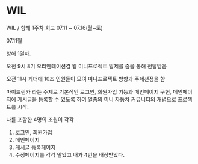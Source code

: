 # WIL
WIL / 항해 1주차 회고 07.11 ~ 07.16(월~토)

07.11월

  항해 1일차.
  
  오전 9시 8기 오리엔테이션겸 웹 미니프로젝트 발제를 줌을 통해 전달받음
  
  오전 11시 게더에 10조 인원들이 모여 미니프로젝트 방향과 주제선정을 함
  
  마이드림카 라는 주제로 기본적인 로그인, 회원가입 기능과 메인페이지 구현, 메인페이지에 게시글을 등록할 수 있도록 하여
  일종의 미니 자동차 커뮤니티의 개념으로 프로젝트를 시작.
  
  나를 포함한 4명의 조원이 각각
  1. 로그인, 회원가입
  2. 메인페이지
  3. 게시글 등록페이지
  4. 수정페이지를 각각 맡았고 내가 4번을 배정받았다. 
